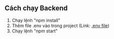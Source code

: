 ## Cách chạy Backend
1. Chạy lệnh "npm install"
2. Thêm file .env vào trong project (Link: [.env file](https://drive.google.com/drive/folders/1WF6xUw60p3Tr2smslTxI3Q__LBEQRzUg))
3. Chạy lệnh "npm start"
